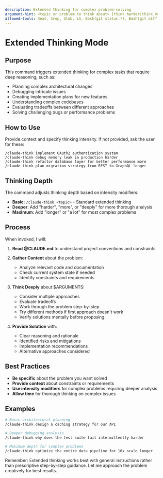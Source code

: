 ```yaml
---
description: Extended thinking for complex problem-solving
argument-hint: <topic or problem to think about> [think harder|think more|think longer]
allowed-tools: Read, Grep, Glob, LS, Bash(git status:*), Bash(git diff:*), Bash(git log:*)
---
```


# Extended Thinking Mode

## Purpose

This command triggers extended thinking for complex tasks that require deep reasoning, such as:

- Planning complex architectural changes
- Debugging intricate issues  
- Creating implementation plans for new features
- Understanding complex codebases
- Evaluating tradeoffs between different approaches
- Solving challenging bugs or performance problems

## How to Use

Provide context and specify thinking intensity. If not provided, ask the user for these:

```text
/claude-think implement OAuth2 authentication system
/claude-think debug memory leak in production harder
/claude-think refactor database layer for better performance more
/claude-think plan migration strategy from REST to GraphQL longer
```

## Thinking Depth

The command adjusts thinking depth based on intensity modifiers:

- **Basic**: `/claude-think <topic>` - Standard extended thinking
- **Deeper**: Add "harder", "more", or "deeply" for more thorough analysis
- **Maximum**: Add "longer" or "a lot" for most complex problems

## Process

When invoked, I will:

1. **Read @CLAUDE.md** to understand project conventions and constraints

2. **Gather Context** about the problem:
   - Analyze relevant code and documentation
   - Check current system state if needed
   - Identify constraints and requirements

3. **Think Deeply** about $ARGUMENTS:
   - Consider multiple approaches
   - Evaluate tradeoffs
   - Work through the problem step-by-step
   - Try different methods if first approach doesn't work
   - Verify solutions mentally before proposing

4. **Provide Solution** with:
   - Clear reasoning and rationale
   - Identified risks and mitigations
   - Implementation recommendations
   - Alternative approaches considered

## Best Practices

- **Be specific** about the problem you want solved
- **Provide context** about constraints or requirements
- **Use intensity modifiers** for complex problems requiring deeper analysis
- **Allow time** for thorough thinking on complex issues

## Examples

```bash
# Basic architectural planning
/claude-think design a caching strategy for our API

# Deeper debugging analysis  
/claude-think why does the test suite fail intermittently harder

# Maximum depth for complex problems
/claude-think optimize the entire data pipeline for 10x scale longer
```

Remember: Extended thinking works best with general instructions rather than prescriptive step-by-step guidance. Let me
approach the problem creatively for best results.
